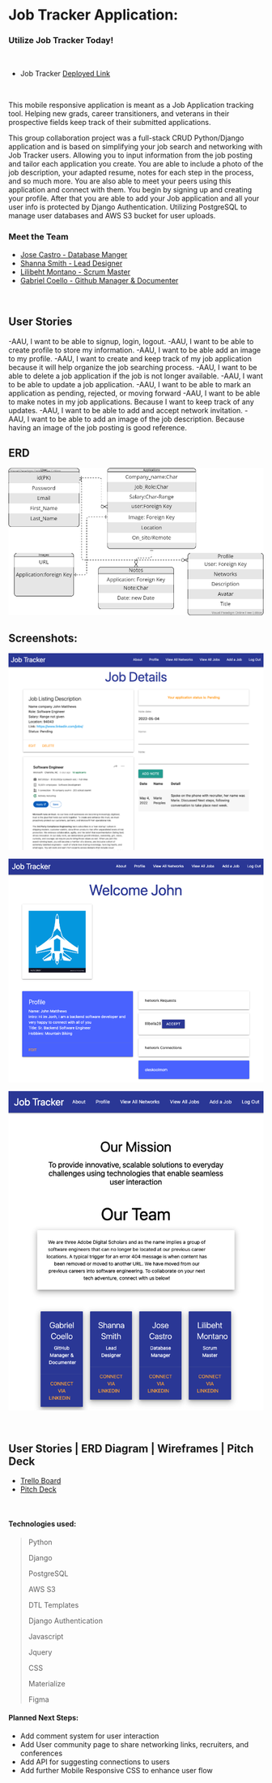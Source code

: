 # Job Tracker Application:

### Utilize Job Tracker Today!

<br>

-   Job Tracker [Deployed Link](https://jobtracer.herokuapp.com/)

<br>

<p>This mobile responsive application is meant as a Job Application tracking tool. Helping new grads, career transitioners, and veterans in their prospective fields keep track of their submitted applications.

<p>This group collaboration project was a full-stack CRUD Python/Django application and is based on simplifying your job search and networking with Job Tracker users. Allowing you to input information from the job posting and tailor each application you create. You are able to include a photo of the job description, your adapted resume, notes for each step in the process, and so much more. You are also able to meet your peers using this application and connect with them. You begin by signing up and creating your profile. After that you are able to add your Job application and all your user info is protected by Django Authentication. Utilizing PostgreSQL to manage user databases and AWS S3 bucket for user uploads.

### Meet the Team

-   [Jose Castro - Database Manger](https://www.linkedin.com/in/jose-castro-fullstack-dev/)
-   [Shanna Smith - Lead Designer](https://www.linkedin.com/in/shanna-smith-full-stack-dev/)
-   [Lilibeht Montano - Scrum Master](https://www.linkedin.com/in/lilibeht-montano-29659113b/)
-   [Gabriel Coello - Github Manager & Documenter](https://www.linkedin.com/in/gabrielcoellose/)

<br>

## User Stories

-AAU, I want to be able to signup, login, logout.
-AAU, I want to be able to create profile to store my information.
-AAU, I want to be able add an image to my profile.
-AAU, I want to create and keep track of my job application because it will help organize the job searching process.
-AAU, I want to be able to delete a job application if the job is not longer available.
-AAU, I want to be able to update a job application.
-AAU, I want to be able to mark an application as pending, rejected, or moving forward
-AAU, I want to be able to make notes in my job applications. Because I want to keep track of any updates.
-AAU, I want to be able to add and accept network invitation.
-AAU, I want to be able to add an image of the job description. Because having an image of the job posting is good reference.

## ERD

![ERD](screenshots/datab.png)

## Screenshots:

![Application Page](screenshots/application.png)

![Profile Page](screenshots/profile.png)

![About Page](screenshots/about.png)

<br>

## User Stories | ERD Diagram | Wireframes | Pitch Deck

-   [Trello Board](https://trello.com/b/T1CAsZFU/job-trackers)
-   [Pitch Deck](https://docs.google.com/presentation/d/1gGMe0__gT2qXWe9JK3oomszeMZgLg7xVvH_jHaTTAJ8/edit?usp=sharing)

<br>

#### Technologies used:

> Python
>
> Django
>
> PostgreSQL
>
> AWS S3
>
> DTL Templates
>
> Django Authentication
>
> Javascript
>
> Jquery
>
> CSS
>
> Materialize
>
> Figma

#### Planned Next Steps:

-   Add comment system for user interaction
-   Add User community page to share networking links, recruiters, and conferences
-   Add API for suggesting connections to users
-   Add further Mobile Responsive CSS to enhance user flow
